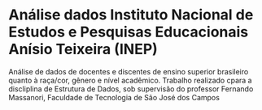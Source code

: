 # Análise dados Instituto Nacional de Estudos e Pesquisas Educacionais Anísio Teixeira (INEP)

Análise de dados de docentes e discentes de ensino superior brasileiro quanto à raça/cor, gênero e nível acadêmico.
Trabalho realizado cpara a discliplina de Estrutura de Dados, sob supervisão do professor Fernando Massanori,
Faculdade de Tecnologia de São José dos Campos
